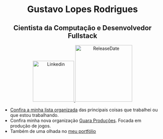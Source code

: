 <h1 align="center">Gustavo Lopes Rodrigues</h1>

<h2 align="center">Cientista da Computação e Desenvolvedor Fullstack</h2>

<p align="center">
  <a href="https://www.linkedin.com/in/gustavo-lr/">
  <img width="130" src="https://img.shields.io/badge/-Gustavo%20Lopes-0e76a8?style=flat-square&logo=Linkedin&logoColor=white&link=https://www.linkedin.com/in/gustavo-lr/)](https://www.linkedin.com/in/gustavo-lr/" alt="Linkedin">
   <img width="180" src="https://img.shields.io/badge/release%20date-august%202020-red" alt="ReleaseDate">
</p>

  
 * [Confira a minha lista organizada](https://github.com/MysteRys337/MysteRys337/blob/main/LIST.md) das principais coisas que trabalhei ou que estou trabalhando.
 * Confira minha nova organização [Guara Produções](https://github.com/GuaraProductions). Focada em produção de jogos.
 * Também de uma olhada no [meu portfólio](https://gustavolr548.github.io/devportfolio/)

